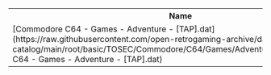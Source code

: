 <table>
<tr><th>Name</th><th>Size</th></tr>
<tr><td>[Commodore C64 - Games - Adventure - [TAP].dat](https://raw.githubusercontent.com/open-retrogaming-archive/dat-catalog/main/root/basic/TOSEC/Commodore/C64/Games/Adventure/[TAP]/Commodore C64 - Games - Adventure - [TAP].dat)</td><td>320066</td></tr>
</table>
